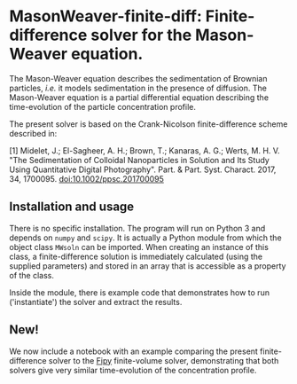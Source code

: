 # MasonWeaver-finite-diff: Finite-difference solver for the Mason-Weaver equation.

The Mason-Weaver equation describes the sedimentation of Brownian particles,
*i.e.* it models sedimentation in the presence of diffusion. The Mason-Weaver
equation is a partial differential equation describing the time-evolution of
the particle concentration profile.

The present solver is based on the Crank-Nicolson finite-difference scheme
described in:

[1] Midelet, J.; El-Sagheer, A. H.; Brown, T.; Kanaras, A. G.;
    Werts, M. H. V. "The Sedimentation of Colloidal Nanoparticles in 
    Solution and Its Study Using Quantitative Digital Photography".
    Part. & Part. Syst. Charact. 2017, 34, 1700095. 
    [doi:10.1002/ppsc.201700095](https://doi.org/10.1002/ppsc.201700095) 


## Installation and usage

There is no specific installation. The program will run on Python 3 and depends on ``numpy`` and ``scipy``. It is actually a Python module from which the object class ``MWsoln`` can be imported. When creating an instance of this class, a finite-difference solution is immediately calculated (using the supplied parameters) and stored in an array that is accessible as a property of the class.

Inside the module, there is example code that demonstrates how to run ('instantiate') the solver and extract the results.


## New!

We now include a notebook with an example comparing the present finite-difference solver to the [Fipy](https://www.ctcms.nist.gov/fipy/) finite-volume solver, demonstrating that both solvers give very similar time-evolution of the concentration profile.







